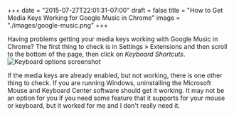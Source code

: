 +++
date = "2015-07-27T22:01:31-07:00"
draft = false
title = "How to Get Media Keys Working for Google Music in Chrome"
image = "./images/google-music.png"
+++

Having problems getting your media keys working with Google Music in Chrome? The first thing to check is in Settings &raquo; Extensions and then scroll to the bottom of the page, then click on _Keyboard Shortcuts_. 
![Keyboard options screenshot](/images/google-music-keyboard-options.png)

If the media keys are already enabled, but not working, there is one other thing to check. If you are running Windows, uninstalling the Microsoft Mouse and Keyboard Center software should get it working. It may not be an option for you if you need some feature that it supports for your mouse or keyboard, but it worked for me and I don't really need it.

